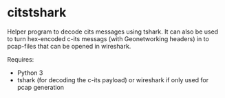 # citstshark
Helper program to decode cits messages using tshark.
It can also be used to turn hex-encoded c-its messags (with Geonetworking headers) in to pcap-files that can be opened in wireshark.

Requires:
- Python 3
- tshark (for decoding the c-its payload) or wireshark if only used for pcap generation
